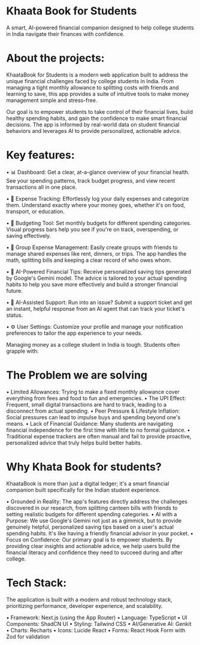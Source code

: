 # Khaata Book for Students

A smart, AI-powered financial companion designed to help college students in India navigate their finances with confidence.

# About the projects:
KhaataBook for Students is a modern web application built to address the unique financial challenges faced by college students in India. From managing a tight monthly allowance to splitting costs with friends and learning to save, this app provides a suite of intuitive tools to make money management simple and stress-free.

Our goal is to empower students to take control of their financial lives, build healthy spending habits, and gain the confidence to make smart financial decisions. The app is informed by real-world data on student financial behaviors and leverages AI to provide personalized, actionable advice.

# Key features:
• 📊 Dashboard: Get a clear, at-a-glance overview of your financial health. See your spending patterns, track budget progress, and view recent transactions all in one place.

• 💸 Expense Tracking: Effortlessly log your daily expenses and categorize them. Understand exactly where your money goes, whether it's on food, transport, or education.

• 🎯 Budgeting Tool: Set monthly budgets for different spending categories. Visual progress bars help you see if you're on track, overspending, or saving effectively.

• 👥 Group Expense Management: Easily create groups with friends to manage shared expenses like rent, dinners, or trips. The app handles the math, splitting bills and keeping a clear record of who owes whom.

• 🤖 AI-Powered Financial Tips: Receive personalized saving tips generated by Google's Gemini model. The advice is tailored to your actual spending habits to help you save more effectively and build a stronger financial future.

• 🎫 AI-Assisted Support: Run into an issue? Submit a support ticket and get an instant, helpful response from an AI agent that can track your ticket's status.

• ⚙️ User Settings: Customize your profile and manage your notification preferences to tailor the app experience to your needs.

Managing money as a college student in India is tough. Students often grapple with:

# The Problem we are solving 

• Limited Allowances: Trying to make a fixed monthly allowance cover everything from fees and food to fun and emergencies.
• The UPI Effect: Frequent, small digital transactions are hard to track, leading to a disconnect from actual spending.
• Peer Pressure & Lifestyle Inflation: Social pressures can lead to impulse buys and spending beyond one's means.
• Lack of Financial Guidance: Many students are navigating financial independence for the first time with little to no formal guidance.
• Traditional expense trackers are often manual and fail to provide proactive, personalized advice that truly helps build better habits.

# Why Khata Book for students?
KhaataBook is more than just a digital ledger; it's a smart financial companion built specifically for the Indian student experience.

• Grounded in Reality: The app's features directly address the challenges discovered in our research, from splitting canteen bills with friends to setting realistic budgets for different spending categories.
• AI with a Purpose: We use Google's Gemini not just as a gimmick, but to provide genuinely helpful, personalized saving tips based on a user's actual spending habits. It's like having a friendly financial advisor in your pocket.
• Focus on Confidence: Our primary goal is to empower students. By providing clear insights and actionable advice, we help users build the financial literacy and confidence they need to succeed during and after college.

# Tech Stack:
The application is built with a modern and robust technology stack, prioritizing performance, developer experience, and scalability.

• Framework: Next.js (using the App Router)
• Language: TypeScript
• UI Components: ShadCN UI
• Styling: Tailwind CSS
• AI/Generative AI: Genkit
• Charts: Recharts
• Icons: Lucide React
• Forms: React Hook Form with Zod for
  validation












